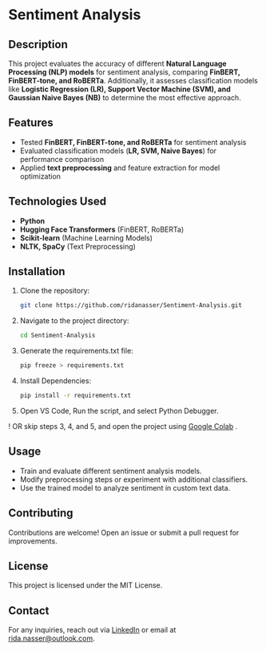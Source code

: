 # Sentiment Analysis  

## Description  
This project evaluates the accuracy of different **Natural Language Processing (NLP) models** for sentiment analysis, comparing **FinBERT, FinBERT-tone, and RoBERTa**. Additionally, it assesses classification models like **Logistic Regression (LR), Support Vector Machine (SVM), and Gaussian Naive Bayes (NB)** to determine the most effective approach.  

## Features  
- Tested **FinBERT, FinBERT-tone, and RoBERTa** for sentiment analysis  
- Evaluated classification models (**LR, SVM, Naive Bayes**) for performance comparison  
- Applied **text preprocessing** and feature extraction for model optimization  

## Technologies Used  
- **Python**  
- **Hugging Face Transformers** (FinBERT, RoBERTa)  
- **Scikit-learn** (Machine Learning Models)  
- **NLTK, SpaCy** (Text Preprocessing)  

## Installation  
1. Clone the repository:  

   ```bash
   git clone https://github.com/ridanasser/Sentiment-Analysis.git

2. Navigate to the project directory:

   ```bash
   cd Sentiment-Analysis

3. Generate the requirements.txt file:

   ```bash
   pip freeze > requirements.txt

4. Install Dependencies:

   ```bash
   pip install -r requirements.txt

5. Open VS Code, Run the script, and select Python Debugger.

! OR skip steps 3, 4, and 5, and open the project using [Google Colab](https://colab.research.google.com) .

## Usage
- Train and evaluate different sentiment analysis models.
- Modify preprocessing steps or experiment with additional classifiers.
- Use the trained model to analyze sentiment in custom text data.

## Contributing
Contributions are welcome! Open an issue or submit a pull request for improvements.

## License
This project is licensed under the MIT License.

## Contact
For any inquiries, reach out via [LinkedIn](https://www.linkedin.com/in/ridanasser/) or email at [rida.nasser@outlook.com](mailto:rida.nasser@outlook.com).
